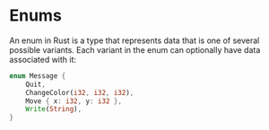 # Enums

An enum in Rust is a type that represents data that is one of several possible variants. Each variant in the enum can
optionally have data associated with it:

```rust
enum Message {
    Quit,
    ChangeColor(i32, i32, i32),
    Move { x: i32, y: i32 },
    Write(String),
}
```
